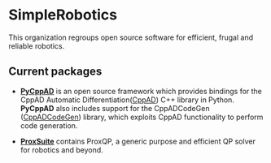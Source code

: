 # SimpleRobotics

This organization regroups open source software for efficient, frugal and reliable robotics.

## Current packages

- [**PyCppAD**](https://github.com/Simple-Robotics/pycppad) is an open source framework which provides bindings for the CppAD Automatic Differentiation([CppAD](https://coin-or.github.io/CppAD/doc/cppad.htm)) C++ library in Python. **PyCppAD** also includes support for the CppADCodeGen ([CppADCodeGen](https://github.com/joaoleal/CppADCodeGen)) library, which exploits CppAD functionality to perform code generation.

- [**ProxSuite**](https://github.com/Simple-Robotics/proxsuite) contains ProxQP, a generic purpose and efficient QP solver for robotics and beyond.
